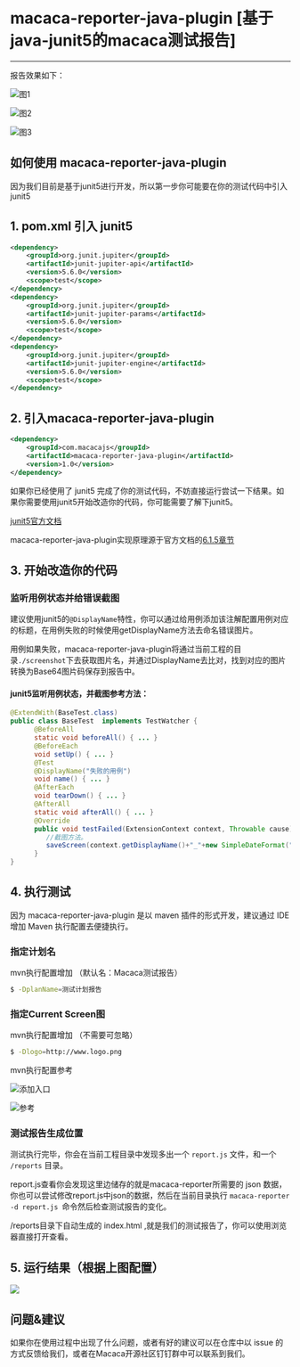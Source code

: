 # macaca-reporter-java-plugin [基于java-junit5的macaca测试报告]

---

报告效果如下：

![图1](image/macaca1.png)

![图2](image/macaca2.png)

![图3](image/macaca3.png)

## 如何使用 macaca-reporter-java-plugin 

因为我们目前是基于junit5进行开发，所以第一步你可能要在你的测试代码中引入 junit5

## 1. pom.xml 引入 junit5

```xml
<dependency>
    <groupId>org.junit.jupiter</groupId>
    <artifactId>junit-jupiter-api</artifactId>
    <version>5.6.0</version>
    <scope>test</scope>
</dependency>
<dependency>
    <groupId>org.junit.jupiter</groupId>
    <artifactId>junit-jupiter-params</artifactId>
    <version>5.6.0</version>
    <scope>test</scope>
</dependency>
<dependency>
    <groupId>org.junit.jupiter</groupId>
    <artifactId>junit-jupiter-engine</artifactId>
    <version>5.6.0</version>
    <scope>test</scope>
</dependency>
```

## 2. 引入macaca-reporter-java-plugin

```xml
<dependency>
    <groupId>com.macacajs</groupId>
    <artifactId>macaca-reporter-java-plugin</artifactId>
    <version>1.0</version>
</dependency>
```

如果你已经使用了 junit5 完成了你的测试代码，不妨直接运行尝试一下结果。如果你需要使用junit5开始改造你的代码，你可能需要了解下junit5。

[junit5官方文档](https://junit.org/junit5/docs/current/user-guide/#overview-java-versions)

macaca-reporter-java-plugin实现原理源于官方文档的[6.1.5章节](https://junit.org/junit5/docs/current/user-guide/#launcher-api-listeners-custom)

## 3. 开始改造你的代码

### 监听用例状态并给错误截图

建议使用junit5的`@DisplayName`特性，你可以通过给用例添加该注解配置用例对应的标题，在用例失败的时候使用getDisplayName方法去命名错误图片。

用例如果失败，macaca-reporter-java-plugin将通过当前工程的目录`./screenshot`下去获取图片名，并通过DisplayName去比对，找到对应的图片转换为Base64图片码保存到报告中。

#### junit5监听用例状态，并截图参考方法：

```java
@ExtendWith(BaseTest.class)
public class BaseTest  implements TestWatcher {
      @BeforeAll
      static void beforeAll() { ... }
      @BeforeEach
      void setUp() { ... }
      @Test
      @DisplayName("失败的用例")
      void name() { ... }
      @AfterEach
      void tearDown() { ... }
      @AfterAll
      static void afterAll() { ... }
      @Override
      public void testFailed(ExtensionContext context, Throwable cause) {
         //截图方法。
         saveScreen(context.getDisplayName()+"_"+new SimpleDateFormat("yyyy_MM_dd_HH_mm_ss").format(new Date()));
      }
}
```

## 4. 执行测试

因为 macaca-reporter-java-plugin 是以 maven 插件的形式开发，建议通过 IDE 增加 Maven 执行配置去便捷执行。

### 指定计划名

mvn执行配置增加 （默认名：Macaca测试报告）

```bash
$ -DplanName=测试计划报告
```

### 指定Current Screen图

mvn执行配置增加 （不需要可忽略）

```bash
$ -Dlogo=http://www.logo.png
```

mvn执行配置参考

![添加入口](image/maven1.png)

![参考](image/maven2.png)


### 测试报告生成位置

测试执行完毕，你会在当前工程目录中发现多出一个 `report.js` 文件，和一个 `/reports` 目录。

report.js查看你会发现这里边储存的就是macaca-reporter所需要的 json 数据， 你也可以尝试修改report.js中json的数据，然后在当前目录执行 `macaca-reporter -d report.js `命令然后检查测试报告的变化。 

/reports目录下自动生成的 index.html ,就是我们的测试报告了，你可以使用浏览器直接打开查看。

## 5. 运行结果（根据上图配置）

![](image/macaca5.png)

## 问题&建议

如果你在使用过程中出现了什么问题，或者有好的建议可以在仓库中以 issue 的方式反馈给我们，或者在Macaca开源社区钉钉群中可以联系到我们。
